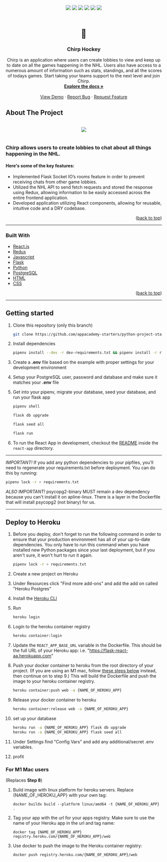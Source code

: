 <div align="center">
<img src="https://img.shields.io/github/commit-activity/y/jburnt17/chirp" />
<img src="https://img.shields.io/github/last-commit/jburnt17/chirp/main" />
<img src="https://img.shields.io/github/pipenv/locked/python-version/jburnt17/chirp" />
<img src="https://img.shields.io/github/pipenv/locked/dependency-version/jburnt17/chirp/flask" />
<img src="https://img.shields.io/github/languages/count/jburnt17/chirp" />
<img src="https://img.shields.io/github/languages/code-size/jburnt17/chirp" />
</div>

<br />
<div align="center">
  <h1>🏒</h1>
  <h3 align="center">Chirp Hockey</h3>

  <p align="center">
    Chirp is an application where users can create lobbies to view and keep up to date on all the games happening in the NHL. Users also have access to a numerous amount of information such as stats, standings, and all the scores of todays games. Start taking your teams support to the next level and join Chirp.
    <br />
    <a href="https://github.com/jburnt17/chirp"><strong>Explore the docs »</strong></a>
    <br />
    <br />
    <a href="https://www.chirphockey.herokuapp.com/">View Demo</a>
    ·
    <a href="https://github.com/jburnt17/chirp/issues">Report Bug</a>
    ·
    <a href="https://github.com/jburnt17/chirp/issues">Request Feature</a>
  </p>
</div>

## About The Project

<br />
<div align="center">
   <img src="https://jmb-s3-bucket.s3.amazonaws.com/chirp.gif" />
</div>
<br />

### Chirp allows users to create lobbies to chat about all things happening in the NHL.

#### Here's some of the key features:
* Implemented Flask Socket IO’s rooms feature in order to prevent receiving chats from other game lobbies.
* Utilized the NHL API to send fetch requests and stored the response using Redux, allowing information to be easily accessed across the entire frontend application.
* Developed application utilizing React components, allowing for reusable, intuitive code and a DRY codebase.

<p align="right">(<a href="#top">back to top</a>)</p>

---


### Built With

* [React.js](https://reactjs.org/)
* [Redux](https://redux.js.org/)
* [Javascript](https://www.javascript.com/)
* [Flask](https://flask.palletsprojects.com/en/2.0.x/)
* [Python](https://www.python.org/)
* [PostgreSQL](https://www.postgresql.org/)
* [HTML]()
* [CSS]()


<p align="right">(<a href="#top">back to top</a>)</p>

---

## Getting started

1. Clone this repository (only this branch)

   ```bash
   git clone https://github.com/appacademy-starters/python-project-starter.git
   ```

2. Install dependencies

      ```bash
      pipenv install --dev -r dev-requirements.txt && pipenv install -r requirements.txt
      ```

3. Create a **.env** file based on the example with proper settings for your
   development environment
4. Setup your PostgreSQL user, password and database and make sure it matches your **.env** file

5. Get into your pipenv, migrate your database, seed your database, and run your flask app

   ```bash
   pipenv shell
   ```

   ```bash
   flask db upgrade
   ```

   ```bash
   flask seed all
   ```

   ```bash
   flask run
   ```

6. To run the React App in development, checkout the [README](./react-app/README.md) inside the `react-app` directory.

***
*IMPORTANT!*
   If you add any python dependencies to your pipfiles, you'll need to regenerate your requirements.txt before deployment.
   You can do this by running:

   ```bash
   pipenv lock -r > requirements.txt
   ```

*ALSO IMPORTANT!*
   psycopg2-binary MUST remain a dev dependency because you can't install it on apline-linux.
   There is a layer in the Dockerfile that will install psycopg2 (not binary) for us.
***

## Deploy to Heroku

1. Before you deploy, don't forget to run the following command in order to
ensure that your production environment has all of your up-to-date
dependencies. You only have to run this command when you have installed new
Python packages since your last deployment, but if you aren't sure, it won't
hurt to run it again.

   ```bash
   pipenv lock -r > requirements.txt
   ```

2. Create a new project on Heroku
3. Under Resources click "Find more add-ons" and add the add on called "Heroku Postgres"
4. Install the [Heroku CLI](https://devcenter.heroku.com/articles/heroku-command-line)
5. Run

   ```bash
   heroku login
   ```

6. Login to the heroku container registry

   ```bash
   heroku container:login
   ```

7. Update the `REACT_APP_BASE_URL` variable in the Dockerfile.
   This should be the full URL of your Heroku app: i.e. "https://flask-react-aa.herokuapp.com"
8. Push your docker container to heroku from the root directory of your project.
   (If you are using an M1 mac, follow [these steps below](#for-m1-mac-users) instead, then continue on to step 9.)
   This will build the Dockerfile and push the image to your heroku container registry.

   ```bash
   heroku container:push web -a {NAME_OF_HEROKU_APP}
   ```

9. Release your docker container to heroku

      ```bash
      heroku container:release web -a {NAME_OF_HEROKU_APP}
      ```

10. set up your database

      ```bash
      heroku run -a {NAME_OF_HEROKU_APP} flask db upgrade
      heroku run -a {NAME_OF_HEROKU_APP} flask seed all
      ```

11. Under Settings find "Config Vars" and add any additional/secret .env
variables.

12. profit

### For M1 Mac users

(Replaces **Step 8**)

1. Build image with linux platform for heroku servers. Replace
{NAME_OF_HEROKU_APP} with your own tag:

   ```bash=
   docker buildx build --platform linux/amd64 -t {NAME_OF_HEROKU_APP} .
   ```

2. Tag your app with the url for your apps registry. Make sure to use the name
of your Heroku app in the url and tag name:

   ```bash=2
   docker tag {NAME_OF_HEROKU_APP} registry.heroku.com/{NAME_OF_HEROKU_APP}/web
   ```

3. Use docker to push the image to the Heroku container registry:

   ```bash=3
   docker push registry.heroku.com/{NAME_OF_HEROKU_APP}/web
   ```
